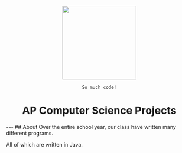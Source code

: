 <div align="center">
  <img src="https://emojipedia-us.s3.amazonaws.com/content/2017/09/21/animoji-chicken-emojipedia.gif" width=200>
  
  ```
  So much code!
  ```
  
  <h1> AP Computer Science Projects </h1>

</div>
---
## About
Over the entire school year, our class have written many different programs.

All of which are written in Java.
